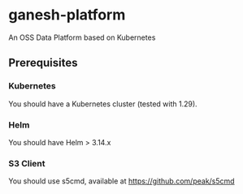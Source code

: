 # ganesh-platform
An OSS Data Platform based on Kubernetes

## Prerequisites

### Kubernetes

You should have a Kubernetes cluster (tested with 1.29).

### Helm

You should have Helm > 3.14.x

### S3 Client

You should use s5cmd, available at https://github.com/peak/s5cmd
